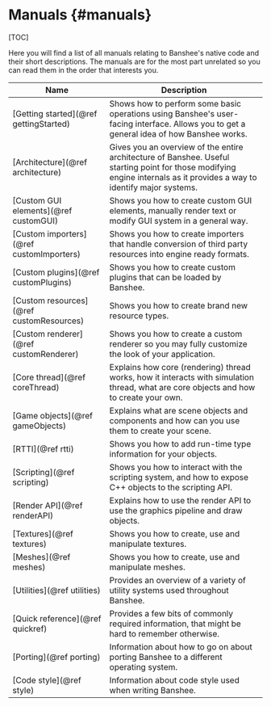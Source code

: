 Manuals									{#manuals}
===============
[TOC]

Here you will find a list of all manuals relating to Banshee's native code and their short descriptions. The manuals are for the most part unrelated so you can read them in the order that interests you.

Name                                      | Description
------------------------------------------|-------------
[Getting started](@ref gettingStarted)    | Shows how to perform some basic operations using Banshee's user-facing interface. Allows you to get a general idea of how Banshee works.
[Architecture](@ref architecture)         | Gives you an overview of the entire architecture of Banshee. Useful starting point for those modifying engine internals as it provides a way to identify major systems.
[Custom GUI elements](@ref customGUI)     | Shows you how to create custom GUI elements, manually render text or modify GUI system in a general way.
[Custom importers](@ref customImporters)  | Shows you how to create importers that handle conversion of third party resources into engine ready formats.
[Custom plugins](@ref customPlugins)      | Shows you how to create custom plugins that can be loaded by Banshee.
[Custom resources](@ref customResources)  | Shows you how to create brand new resource types.
[Custom renderer](@ref customRenderer)    | Shows you how to create a custom renderer so you may fully customize the look of your application.
[Core thread](@ref coreThread)            | Explains how core (rendering) thread works, how it interacts with simulation thread, what are core objects and how to create your own.
[Game objects](@ref gameObjects)          | Explains what are scene objects and components and how can you use them to create your scene.
[RTTI](@ref rtti)                         | Shows you how to add run-time type information for your objects.
[Scripting](@ref scripting)               | Shows you how to interact with the scripting system, and how to expose C++ objects to the scripting API.
[Render API](@ref renderAPI)              | Explains how to use the render API to use the graphics pipeline and draw objects. 
[Textures](@ref textures)                 | Shows you how to create, use and manipulate textures.
[Meshes](@ref meshes)                     | Shows you how to create, use and manipulate meshes.
[Utilities](@ref utilities)               | Provides an overview of a variety of utility systems used throughout Banshee.
[Quick reference](@ref quickref)          | Provides a few bits of commonly required information, that might be hard to remember otherwise.
[Porting](@ref porting)                   | Information about how to go on about porting Banshee to a different operating system.
[Code style](@ref style)                  | Information about code style used when writing Banshee.
